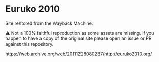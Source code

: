 # Euruko 2010

Site restored from the Wayback Machine.

⚠️ Not a 100% faithful reproduction as some assets are missing. If you happen to have a copy of the original site please open an issue or PR against this repository.

<https://web.archive.org/web/20111228080237/http://euruko2010.org/>
